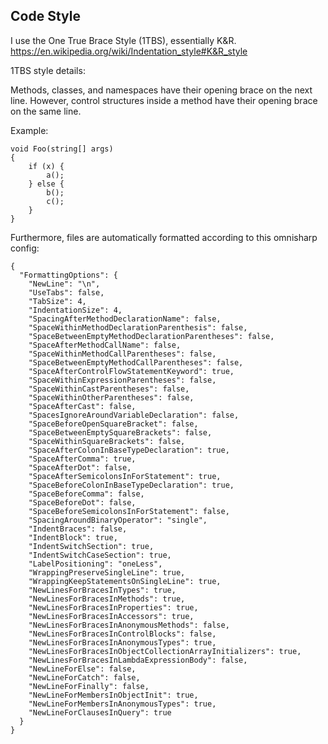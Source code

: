## Code Style

I use the One True Brace Style (1TBS), essentially K&R. https://en.wikipedia.org/wiki/Indentation_style#K&R_style

1TBS style details:

Methods, classes, and namespaces have their opening brace on the next line. However, control structures inside a method
have their opening brace on the same line.

Example:

```
void Foo(string[] args)
{
    if (x) {
        a();
    } else {
        b();
        c();
    }
}
```

Furthermore,
files are automatically formatted according 
to this omnisharp config:

```
{
  "FormattingOptions": {
    "NewLine": "\n",
    "UseTabs": false,
    "TabSize": 4,
    "IndentationSize": 4,
    "SpacingAfterMethodDeclarationName": false,
    "SpaceWithinMethodDeclarationParenthesis": false,
    "SpaceBetweenEmptyMethodDeclarationParentheses": false,
    "SpaceAfterMethodCallName": false,
    "SpaceWithinMethodCallParentheses": false,
    "SpaceBetweenEmptyMethodCallParentheses": false,
    "SpaceAfterControlFlowStatementKeyword": true,
    "SpaceWithinExpressionParentheses": false,
    "SpaceWithinCastParentheses": false,
    "SpaceWithinOtherParentheses": false,
    "SpaceAfterCast": false,
    "SpacesIgnoreAroundVariableDeclaration": false,
    "SpaceBeforeOpenSquareBracket": false,
    "SpaceBetweenEmptySquareBrackets": false,
    "SpaceWithinSquareBrackets": false,
    "SpaceAfterColonInBaseTypeDeclaration": true,
    "SpaceAfterComma": true,
    "SpaceAfterDot": false,
    "SpaceAfterSemicolonsInForStatement": true,
    "SpaceBeforeColonInBaseTypeDeclaration": true,
    "SpaceBeforeComma": false,
    "SpaceBeforeDot": false,
    "SpaceBeforeSemicolonsInForStatement": false,
    "SpacingAroundBinaryOperator": "single",
    "IndentBraces": false,
    "IndentBlock": true,
    "IndentSwitchSection": true,
    "IndentSwitchCaseSection": true,
    "LabelPositioning": "oneLess",
    "WrappingPreserveSingleLine": true,
    "WrappingKeepStatementsOnSingleLine": true,
    "NewLinesForBracesInTypes": true,
    "NewLinesForBracesInMethods": true,
    "NewLinesForBracesInProperties": true,
    "NewLinesForBracesInAccessors": true,
    "NewLinesForBracesInAnonymousMethods": false,
    "NewLinesForBracesInControlBlocks": false,
    "NewLinesForBracesInAnonymousTypes": true,
    "NewLinesForBracesInObjectCollectionArrayInitializers": true,
    "NewLinesForBracesInLambdaExpressionBody": false,
    "NewLineForElse": false,
    "NewLineForCatch": false,
    "NewLineForFinally": false,
    "NewLineForMembersInObjectInit": true,
    "NewLineForMembersInAnonymousTypes": true,
    "NewLineForClausesInQuery": true
  }
}
```